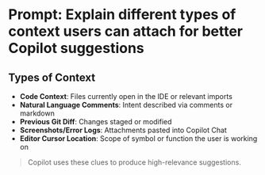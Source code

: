 # Prompt: Explain different types of context users can attach for better Copilot suggestions

## Types of Context
- **Code Context**: Files currently open in the IDE or relevant imports
- **Natural Language Comments**: Intent described via comments or markdown
- **Previous Git Diff**: Changes staged or modified
- **Screenshots/Error Logs**: Attachments pasted into Copilot Chat
- **Editor Cursor Location**: Scope of symbol or function the user is working on

> Copilot uses these clues to produce high-relevance suggestions.
